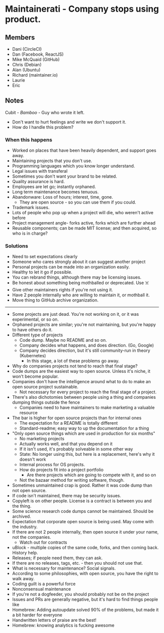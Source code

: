 # Maintainerati - Company stops using product.

## Members

- Dani (CircleCI)
- Dan (Facebook, ReactJS)
- Mike McQuaid (GitHub)
- Chris (Debian)
- Alan (Ubuntu)
- Richard (maintainer.io)
- Laurie
- Eric

## Notes

Cubit - _Bamboo_ - Guy who wrote it left.

- Don't want to hurt feelings and write we don't support it.
- How do I handle this problem?

### When this happens
- Worked on places that have been heavily dependent, and support goes away.
- Maintaining projects that you don't use.
- Programming languages which you know longer understand.
- Legal issues with transferal
- Sometimes you don't want your brand to be related.
- Quality assurance is hard.
- Employees are let go; instantly orphaned.
- Long term maintenance becomes tenuous.
- Abandonware: Loss of hours; interest, time, gone.
  - They are open source - so you can use them if you could.
- Trademark issues.
- Lots of people who pop up when a project will die, who weren't active before
- Project management angle- forks active, forks which are further ahead
- Reusable components; can be made MIT license; and then acquired, so who is in charge?

### Solutions
- Need to set expectations clearly
- Someone who cares strongly about it can suggest another project
- Personal projects can be made into an organization easily.
- Healthy to let it go if possible.
- You can rebrand things, although there may be licensing issues.
- Be honest about something being mothballed or deprecated. Use ☠️
- Give other maintainers rights if you're not using it.
- Have 2 people internally who are willing to maintain it, or mothball it.
- Move thing to GitHub archive organization.

----

- Some projects are just dead. You're not working on it, or it was experimental, or so on.
- Orphaned projects are similar; you're not maintaining, but you're happy to have others do it.
- Different type of projects
  - Code dump. Maybe no README and so on.
  - Company decides what happens, and does direction. (Go, Google)
  - Company decides direction, but it's still community-run in theory (Kubernetes)
    - In this stage, a lot of these problems go away.
- Why do companies projects not tend to reach that final stage?
- Code dumps are the easiest way to open source. Unless it's niche, it won't become popular.
- Companies don't have the intelligence around what to do to make an open source project sustainable.
  - Not necessary for every project to reach the final stage of a project.
- There's also dichotomies between people using a thing and companies dumping things outside the fence
  - Companies need to have maintainers to make marketing a valuable resource
- The bar is higher for open source projects than for internal ones
  - The expectation for a README is totally different
  - Standard-readme; easy way to up the documentation for a thing
- "Only open source things which are used in production for six months"
  - No marketing projects
  - Actually works well, and that you depend on it
  - If it isn't used, it's probably solveable in some other way
  - State: No longer using this, but here is a replacement, here's why it doesn't work
  - Internal process for OS projects.
  - How do projects fit into a project portfolio
    - Are there projects which are going to compete with it, and so on
  - Not the bazaar method for writing software, though.
- Sometimes unmaintained crap is good. Rather it was code dump than not open source.
- If code isn't maintained, there may be security issues.
- Copyleft is on other people. License is a contract is between you and the thing.
- Some science research code dumps cannot be maintained. Should be archived.
- Expectation that corporate open source is being used. May come with the industry.
- If there are not 2 people internally, then open source it under your name, not the companies.
  - Watch out for contracts
- uBlock - multiple copies of the same code, forks, and then coming back. History help.
- Releases; if people need them, they can ask.
- If there are no releases, tags, etc. - then you should not use that.
- What is necessary for maintenance? Social signals.
- According to some philosophies, with open source, you have the right to walk away.
- Coding guilt is a powerful force
- Nonconsensual maintenance
- If you're not a dogfeeder, you should probably not be on the project
- Issues and PRs are generally negative, but it's hard to find things people like
- Homebrew: Adding autoupdate solved 90% of the problems, but made it a bit harder for everyone
- Handwritten letters of praise are the best!
- Homebrew: knowing analytics is fucking awesome
